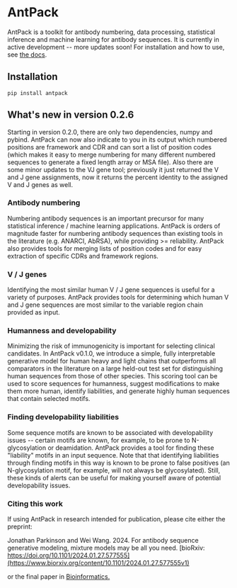 # AntPack

AntPack is a toolkit for antibody numbering, data processing, statistical inference and
machine learning for antibody sequences. It is currently in
active development -- more updates soon! For installation and how to
use, see [the docs](https://antpack.readthedocs.io/en/latest/index.html).


## Installation

```
pip install antpack
```


## What's new in version 0.2.6

Starting in version 0.2.0, there are only two dependencies, numpy and pybind.
AntPack can now also indicate to you in its output which numbered positions
are framework and CDR and can sort a list of position codes (which makes
it easy to merge numbering for many different numbered sequences to generate
a fixed length array or MSA file). Also there are some minor updates to the
VJ gene tool; previously it just returned the V and J gene assignments, now
it returns the percent identity to the assigned V and J genes as well.


### Antibody numbering

Numbering antibody sequences is an important precursor for many statistical inference /
machine learning applications. AntPack is orders of magnitude faster for numbering
antibody sequences than existing tools in the literature (e.g. ANARCI, AbRSA),
while providing >= reliability. AntPack also provides tools for merging lists of
position codes and for easy extraction of specific CDRs and framework regions.


### V / J genes

Identifying the most similar human V / J gene sequences is useful for a variety of
purposes. AntPack provides tools for determining which human V and J gene sequences
are most similar to the variable region chain provided as input.


### Humanness and developability

Minimizing the risk of immunogenicity is important for selecting clinical
candidates. In AntPack v0.1.0, we introduce a simple, fully interpretable
generative model for human heavy and light chains that outperforms all
comparators in the literature on a large held-out test set for distinguishing
human sequences from those of other species. This scoring tool can be used
to score sequences for humanness, suggest modifications to make them more
human, identify liabilities, and generate highly human sequences that contain
selected motifs.


### Finding developability liabilities

Some sequence motifs are known to be associated with developability issues -- certain
motifs are known, for example, to be prone to N-glycosylation or deamidation. AntPack
provides a tool for finding these "liability" motifs in an input sequence. Note that
that identifying liabilities through finding motifs in this way is known to be prone
to false positives (an N-glycosylation motif, for example, will not always be glycosylated).
Still, these kinds of alerts can be useful for making yourself aware of potential
developability issues.


### Citing this work

If using AntPack in research intended for publication, please cite
either the preprint:

Jonathan Parkinson and Wei Wang. 2024. For antibody sequence generative modeling,
mixture models may be all you need.
[bioRxiv: https://doi.org/10.1101/2024.01.27.577555](https://www.biorxiv.org/content/10.1101/2024.01.27.577555v1)

or the final paper in [Bioinformatics.](https://academic.oup.com/bioinformatics/article/40/5/btae278/7656770)
